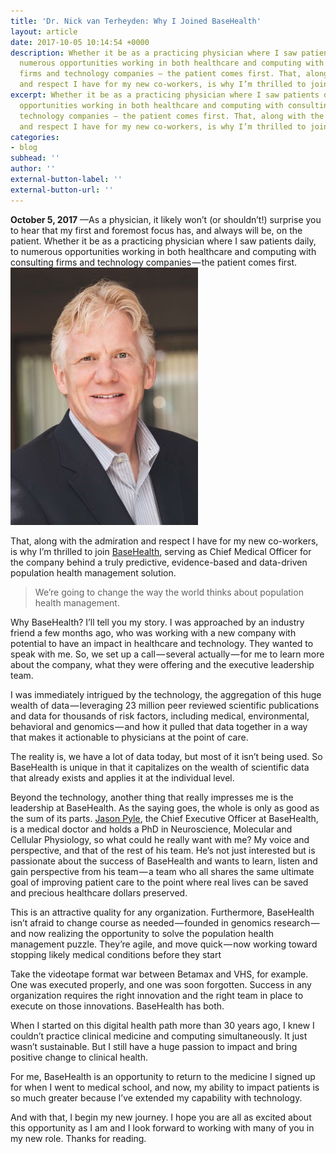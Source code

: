 ```yaml
---
title: 'Dr. Nick van Terheyden: Why I Joined BaseHealth'
layout: article
date: 2017-10-05 10:14:54 +0000
description: Whether it be as a practicing physician where I saw patients daily, to
  numerous opportunities working in both healthcare and computing with consulting
  firms and technology companies — the patient comes first. That, along with the admiration
  and respect I have for my new co-workers, is why I’m thrilled to join BaseHealth...
excerpt: Whether it be as a practicing physician where I saw patients daily, to numerous
  opportunities working in both healthcare and computing with consulting firms and
  technology companies — the patient comes first. That, along with the admiration
  and respect I have for my new co-workers, is why I’m thrilled to join BaseHealth...
categories:
- blog
subhead: ''
author: ''
external-button-label: ''
external-button-url: ''
---
```

**October 5, 2017** —As a physician, it likely won’t (or shouldn’t!) surprise you to hear that my first and foremost focus has, and always will be, on the patient. Whether it be as a practicing physician where I saw patients daily, to numerous opportunities working in both healthcare and computing with consulting firms and technology companies — the patient comes first.![ “We’re going to change the way the world thinks about population health management.” — Dr. Nick van Terheyden, Chief Medical Officer, BaseHealth](/uploads/2018/01/02/NickvanTerheyden.jpeg " “We’re going to change the way the world thinks about population health management.” — Dr. Nick van Terheyden, Chief Medical Officer, BaseHealth")

That, along with the admiration and respect I have for my new co-workers, is why I’m thrilled to join [BaseHealth](http://www.basehealth.com/), serving as Chief Medical Officer for the company behind a truly predictive, evidence-based and data-driven population health management solution.

> We’re going to change the way the world thinks about population health management.

Why BaseHealth? I’ll tell you my story. I was approached by an industry friend a few months ago, who was working with a new company with potential to have an impact in healthcare and technology. They wanted to speak with me. So, we set up a call — several actually — for me to learn more about the company, what they were offering and the executive leadership team.

I was immediately intrigued by the technology, the aggregation of this huge wealth of data — leveraging 23 million peer reviewed scientific publications and data for thousands of risk factors, including medical, environmental, behavioral and genomics — and how it pulled that data together in a way that makes it actionable to physicians at the point of care.

The reality is, we have a lot of data today, but most of it isn’t being used. So BaseHealth is unique in that it capitalizes on the wealth of scientific data that already exists and applies it at the individual level.

Beyond the technology, another thing that really impresses me is the leadership at BaseHealth. As the saying goes, the whole is only as good as the sum of its parts. [Jason Pyle](https://www.linkedin.com/in/jason-pyle-551127/), the Chief Executive Officer at BaseHealth, is a medical doctor and holds a PhD in Neuroscience, Molecular and Cellular Physiology, so what could he really want with me? My voice and perspective, and that of the rest of his team. He’s not just interested but is passionate about the success of BaseHealth and wants to learn, listen and gain perspective from his team — a team who all shares the same ultimate goal of improving patient care to the point where real lives can be saved and precious healthcare dollars preserved.

This is an attractive quality for any organization. Furthermore, BaseHealth isn’t afraid to change course as needed — founded in genomics research — and now realizing the opportunity to solve the population health management puzzle. They’re agile, and move quick — now working toward stopping likely medical conditions before they start

Take the videotape format war between Betamax and VHS, for example. One was executed properly, and one was soon forgotten. Success in any organization requires the right innovation and the right team in place to execute on those innovations. BaseHealth has both.

When I started on this digital health path more than 30 years ago, I knew I couldn’t practice clinical medicine and computing simultaneously. It just wasn’t sustainable. But I still have a huge passion to impact and bring positive change to clinical health.

For me, BaseHealth is an opportunity to return to the medicine I signed up for when I went to medical school, and now, my ability to impact patients is so much greater because I’ve extended my capability with technology.

And with that, I begin my new journey. I hope you are all as excited about this opportunity as I am and I look forward to working with many of you in my new role. Thanks for reading.
